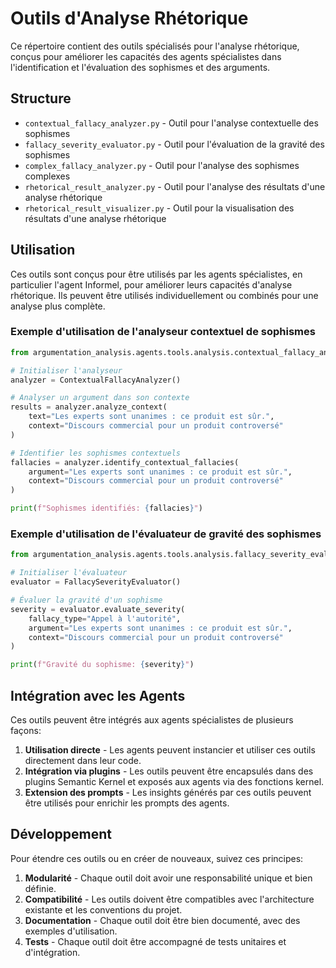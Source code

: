 # Outils d'Analyse Rhétorique

Ce répertoire contient des outils spécialisés pour l'analyse rhétorique, conçus pour améliorer les capacités des agents spécialistes dans l'identification et l'évaluation des sophismes et des arguments.

## Structure

- `contextual_fallacy_analyzer.py` - Outil pour l'analyse contextuelle des sophismes
- `fallacy_severity_evaluator.py` - Outil pour l'évaluation de la gravité des sophismes
- `complex_fallacy_analyzer.py` - Outil pour l'analyse des sophismes complexes
- `rhetorical_result_analyzer.py` - Outil pour l'analyse des résultats d'une analyse rhétorique
- `rhetorical_result_visualizer.py` - Outil pour la visualisation des résultats d'une analyse rhétorique

## Utilisation

Ces outils sont conçus pour être utilisés par les agents spécialistes, en particulier l'agent Informel, pour améliorer leurs capacités d'analyse rhétorique. Ils peuvent être utilisés individuellement ou combinés pour une analyse plus complète.

### Exemple d'utilisation de l'analyseur contextuel de sophismes

```python
from argumentation_analysis.agents.tools.analysis.contextual_fallacy_analyzer import ContextualFallacyAnalyzer

# Initialiser l'analyseur
analyzer = ContextualFallacyAnalyzer()

# Analyser un argument dans son contexte
results = analyzer.analyze_context(
    text="Les experts sont unanimes : ce produit est sûr.",
    context="Discours commercial pour un produit controversé"
)

# Identifier les sophismes contextuels
fallacies = analyzer.identify_contextual_fallacies(
    argument="Les experts sont unanimes : ce produit est sûr.",
    context="Discours commercial pour un produit controversé"
)

print(f"Sophismes identifiés: {fallacies}")
```

### Exemple d'utilisation de l'évaluateur de gravité des sophismes

```python
from argumentation_analysis.agents.tools.analysis.fallacy_severity_evaluator import FallacySeverityEvaluator

# Initialiser l'évaluateur
evaluator = FallacySeverityEvaluator()

# Évaluer la gravité d'un sophisme
severity = evaluator.evaluate_severity(
    fallacy_type="Appel à l'autorité",
    argument="Les experts sont unanimes : ce produit est sûr.",
    context="Discours commercial pour un produit controversé"
)

print(f"Gravité du sophisme: {severity}")
```

## Intégration avec les Agents

Ces outils peuvent être intégrés aux agents spécialistes de plusieurs façons:

1. **Utilisation directe** - Les agents peuvent instancier et utiliser ces outils directement dans leur code.
2. **Intégration via plugins** - Les outils peuvent être encapsulés dans des plugins Semantic Kernel et exposés aux agents via des fonctions kernel.
3. **Extension des prompts** - Les insights générés par ces outils peuvent être utilisés pour enrichir les prompts des agents.

## Développement

Pour étendre ces outils ou en créer de nouveaux, suivez ces principes:

1. **Modularité** - Chaque outil doit avoir une responsabilité unique et bien définie.
2. **Compatibilité** - Les outils doivent être compatibles avec l'architecture existante et les conventions du projet.
3. **Documentation** - Chaque outil doit être bien documenté, avec des exemples d'utilisation.
4. **Tests** - Chaque outil doit être accompagné de tests unitaires et d'intégration.